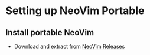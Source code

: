 # Setting up NeoVim Portable

## Install portable NeoVim

- Download and extract from [NeoVim Releases](https://github.com/neovim/neovim/releases)

